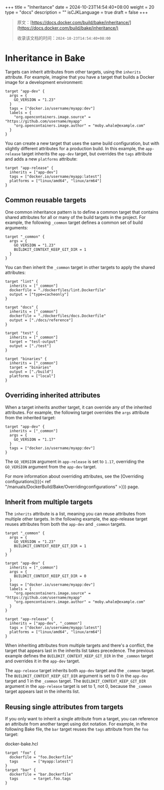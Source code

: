 +++
title = "Inheritance"
date = 2024-10-23T14:54:40+08:00
weight = 20
type = "docs"
description = ""
isCJKLanguage = true
draft = false
+++

> 原文：[https://docs.docker.com/build/bake/inheritance/](https://docs.docker.com/build/bake/inheritance/)
>
> 收录该文档的时间：`2024-10-23T14:54:40+08:00`

# Inheritance in Bake

Targets can inherit attributes from other targets, using the `inherits` attribute. For example, imagine that you have a target that builds a Docker image for a development environment:



```hcl
target "app-dev" {
  args = {
    GO_VERSION = "1.23"
  }
  tags = ["docker.io/username/myapp:dev"]
  labels = {
    "org.opencontainers.image.source" = "https://github.com/username/myapp"
    "org.opencontainers.image.author" = "moby.whale@example.com"
  }
}
```

You can create a new target that uses the same build configuration, but with slightly different attributes for a production build. In this example, the `app-release` target inherits the `app-dev` target, but overrides the `tags` attribute and adds a new `platforms` attribute:



```hcl
target "app-release" {
  inherits = ["app-dev"]
  tags = ["docker.io/username/myapp:latest"]
  platforms = ["linux/amd64", "linux/arm64"]
}
```

## Common reusable targets

One common inheritance pattern is to define a common target that contains shared attributes for all or many of the build targets in the project. For example, the following `_common` target defines a common set of build arguments:



```hcl
target "_common" {
  args = {
    GO_VERSION = "1.23"
    BUILDKIT_CONTEXT_KEEP_GIT_DIR = 1
  }
}
```

You can then inherit the `_common` target in other targets to apply the shared attributes:



```hcl
target "lint" {
  inherits = ["_common"]
  dockerfile = "./dockerfiles/lint.Dockerfile"
  output = ["type=cacheonly"]
}

target "docs" {
  inherits = ["_common"]
  dockerfile = "./dockerfiles/docs.Dockerfile"
  output = ["./docs/reference"]
}

target "test" {
  inherits = ["_common"]
  target = "test-output"
  output = ["./test"]
}

target "binaries" {
  inherits = ["_common"]
  target = "binaries"
  output = ["./build"]
  platforms = ["local"]
}
```

## Overriding inherited attributes

When a target inherits another target, it can override any of the inherited attributes. For example, the following target overrides the `args` attribute from the inherited target:



```hcl
target "app-dev" {
  inherits = ["_common"]
  args = {
    GO_VERSION = "1.17"
  }
  tags = ["docker.io/username/myapp:dev"]
}
```

The `GO_VERSION` argument in `app-release` is set to `1.17`, overriding the `GO_VERSION` argument from the `app-dev` target.

For more information about overriding attributes, see the [Overriding configurations]({{< ref "/manuals/DockerBuild/Bake/Overridingconfigurations" >}}) page.

## Inherit from multiple targets

The `inherits` attribute is a list, meaning you can reuse attributes from multiple other targets. In the following example, the app-release target reuses attributes from both the `app-dev` and `_common` targets.



```hcl
target "_common" {
  args = {
    GO_VERSION = "1.23"
    BUILDKIT_CONTEXT_KEEP_GIT_DIR = 1
  }
}

target "app-dev" {
  inherits = ["_common"]
  args = {
    BUILDKIT_CONTEXT_KEEP_GIT_DIR = 0
  }
  tags = ["docker.io/username/myapp:dev"]
  labels = {
    "org.opencontainers.image.source" = "https://github.com/username/myapp"
    "org.opencontainers.image.author" = "moby.whale@example.com"
  }
}

target "app-release" {
  inherits = ["app-dev", "_common"]
  tags = ["docker.io/username/myapp:latest"]
  platforms = ["linux/amd64", "linux/arm64"]
}
```

When inheriting attributes from multiple targets and there's a conflict, the target that appears last in the inherits list takes precedence. The previous example defines the `BUILDKIT_CONTEXT_KEEP_GIT_DIR` in the `_common` target and overrides it in the `app-dev` target.

The `app-release` target inherits both `app-dev` target and the `_common` target. The `BUILDKIT_CONTEXT_KEEP_GIT_DIR` argument is set to 0 in the `app-dev` target and 1 in the `_common` target. The `BUILDKIT_CONTEXT_KEEP_GIT_DIR` argument in the `app-release` target is set to 1, not 0, because the `_common` target appears last in the inherits list.

## Reusing single attributes from targets

If you only want to inherit a single attribute from a target, you can reference an attribute from another target using dot notation. For example, in the following Bake file, the `bar` target reuses the `tags` attribute from the `foo` target:

docker-bake.hcl



```hcl
target "foo" {
  dockerfile = "foo.Dockerfile"
  tags       = ["myapp:latest"]
}
target "bar" {
  dockerfile = "bar.Dockerfile"
  tags       = target.foo.tags
}
```
